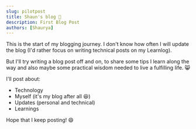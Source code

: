 ```yaml
---
slug: pilotpost
title: Shaun's blog 👋
description: First Blog Post
authors: [Shaurya]
---
```


This is the start of my blogging journey. I don't know how often I will update the blog (I'd rather focus on writing technical posts on my Learnlog).

But I'll try writing a blog post off and on, to <!-- truncate -->
share some tips I learn along the way and also maybe some practical wisdom needed to live a fulfilling life. 😸

I'll post about:

- Technology
- Myself (it's my blog after all 😆)
- Updates (personal and technical)
- Learnings

Hope that I keep posting! 😄
